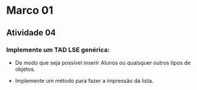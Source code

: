 # Marco 01
## Atividade 04

### Implemente um TAD LSE genérica:

- De modo que seja possível inserir Alunos ou quaisquer outros tipos de objetos.

- Implemente um método para fazer a impressão da lista.